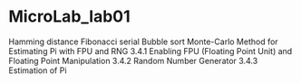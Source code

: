 # MicroLab_lab01
Hamming distance 
Fibonacci serial 
Bubble sort 
Monte-Carlo Method for Estimating Pi with FPU and RNG
3.4.1 Enabling FPU (Floating Point Unit) and Floating Point Manipulation 
 3.4.2 Random Number Generator 
 3.4.3 Estimation of Pi 
